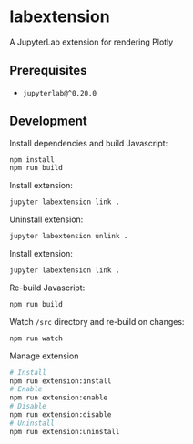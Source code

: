 # labextension

A JupyterLab extension for rendering Plotly

## Prerequisites

* `jupyterlab@^0.20.0`

## Development

Install dependencies and build Javascript:

```bash
npm install
npm run build
```

Install extension:

```bash
jupyter labextension link .
```

Uninstall extension:

```bash
jupyter labextension unlink .
```

Install extension:

```bash
jupyter labextension link .
```

Re-build Javascript:

```bash
npm run build
```

Watch `/src` directory and re-build on changes:

```bash
npm run watch
```

Manage extension

```bash
# Install
npm run extension:install
# Enable
npm run extension:enable
# Disable
npm run extension:disable
# Uninstall
npm run extension:uninstall
```
